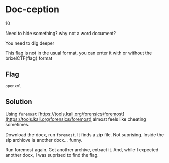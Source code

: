 # Doc-ception
10

Need to hide something? why not a word document?

You need to dig deeper

This flag is not in the usual format, you can enter it with or without the brixelCTF{flag} format

## Flag
```
openxml
```

## Solution
Using ```foremost``` [https://tools.kali.org/forensics/foremost](https://tools.kali.org/forensics/foremost) almost feels like cheating sometimes.

Download the docx, run ```foremost```. It finds a zip file. Not suprising. Inside the sip archiove is another docx... funny.

Run foremost again. Get another archive, extract it. And, while I expected another docx, I was suprised to find the flag.
